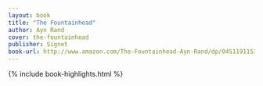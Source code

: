 ```yaml
---
layout: book
title: "The Fountainhead"
author: Ayn Rand
cover: the-fountainhead
publisher: Signet
book-url: http://www.amazon.com/The-Fountainhead-Ayn-Rand/dp/0451191153
---
```


{% include book-highlights.html %}
